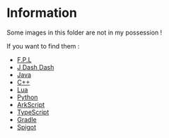 # Information

Some images in this folder are not in my possession !

If you want to find them : 

- [F.P.L](https://program-4.gitbook.io/french-programming-language/)
- [J Dash Dash](https://jdashdash.github.io/)
- [Java](https://www.java.com/fr/)
- [C++](https://en.cppreference.com/w/)
- [Lua](https://www.lua.org/home.html)
- [Python](https://www.python.org/)
- [ArkScript](https://arkscript-lang.dev/)
- [TypeScript](https://www.typescriptlang.org/)
- [Gradle](https://gradle.org/)
- [Spigot](https://www.spigotmc.org/)